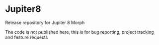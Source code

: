 # Jupiter8
Release repository for Jupiter 8 Morph

The code is not published here, this is for bug reporting, project tracking and feature requests
